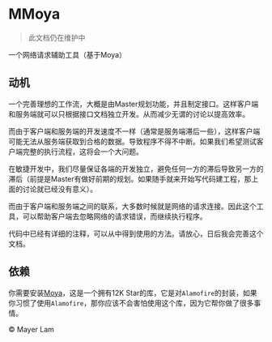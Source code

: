 # MMoya
> 此文档仍在维护中

一个网络请求辅助工具（基于Moya）

## 动机
一个完善理想的工作流，大概是由Master规划功能，并且制定接口。这样客户端和服务端就可以只根据接口文档独立开发。从而减少无谓的讨论以提高效率。

而由于客户端和服务端的开发速度不一样（通常是服务端滞后一些），这样客户端可能无法从服务端获取到合格的数据。导致程序不得不中断。如果我们希望测试客户端完整的执行流程，这将会一个大问题。

在敏捷开发中，我们尽量保证各端的开发独立，避免任何一方的滞后导致另一方的滞后（前提是Master有做好前期的规划。如果随手就来开始写代码建工程，那上面的讨论就已经没有意义）。

而由于客户端和服务端之间的联系，大多数时候就是网络的请求连接。因此这个工具，可以帮助客户端去忽略网络的请求错误，而继续执行程序。

代码中已经有详细的注释，可以从中得到使用的方法。请放心，日后我会完善这个文档。

## 依赖

你需要安装[Moya](https://github.com/Moya/Moya)，这是一个拥有12K Star的库，它是对`Alamofire`的封装，如果你习惯了使用`Alamofire`，那你应该不会害怕使用这个库，因为它帮你做了很多事情。

© Mayer Lam
